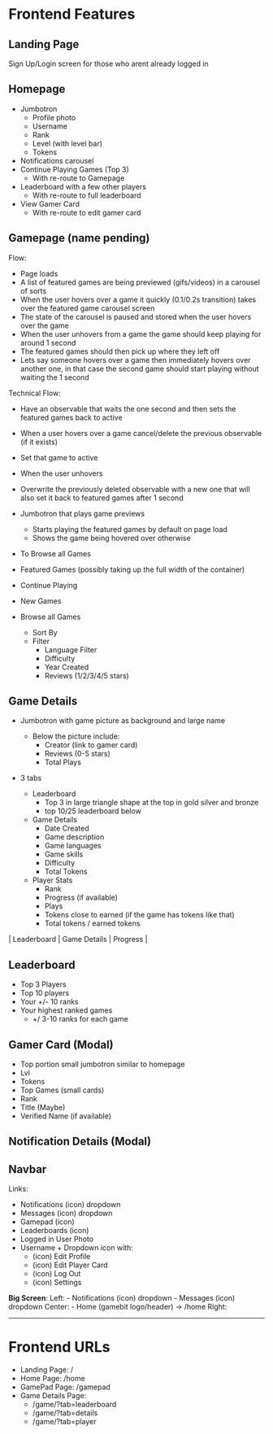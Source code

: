 # Frontend Features

## Landing Page

Sign Up/Login screen for those who arent already logged in

## Homepage

- Jumbotron
  - Profile photo
  - Username
  - Rank
  - Level (with level bar)
  - Tokens
- Notifications carousel
- Continue Playing Games (Top 3)
  - With re-route to Gamepage
- Leaderboard with a few other players
  - With re-route to full leaderboard
- View Gamer Card
  - With re-route to edit gamer card

## Gamepage (name pending)

Flow:

- Page loads
- A list of featured games are being previewed (gifs/videos) in a carousel of sorts
- When the user hovers over a game it quickly (0.1/0.2s transition) takes over the featured game carousel screen
- The state of the carousel is paused and stored when the user hovers over the game
- When the user unhovers from a game the game should keep playing for around 1 second
- The featured games should then pick up where they left off
- Lets say someone hovers over a game then immediately hovers over another one, in that case the second game should start playing without waiting the 1 second

Technical Flow:

- Have an observable that waits the one second and then sets the featured games back to active
- When a user hovers over a game cancel/delete the previous observable (if it exists)
- Set that game to active
- When the user unhovers
- Overwrite the previously deleted observable with a new one that will also set it back to featured games after 1 second

- Jumbotron that plays game previews
  - Starts playing the featured games by default on page load
  - Shows the game being hovered over otherwise
- To Browse all Games
- Featured Games (possibly taking up the full width of the container)
- Continue Playing
- New Games
- Browse all Games
  - Sort By
  - Filter
    - Language Filter
    - Difficulty
    - Year Created
    - Reviews (1/2/3/4/5 stars)

## Game Details

- Jumbotron with game picture as background and large name

  - Below the picture include:
    - Creator (link to gamer card)
    - Reviews (0-5 stars)
    - Total Plays

- 3 tabs
  - Leaderboard
    - Top 3 in large triangle shape at the top in gold silver and bronze
    - top 10/25 leaderboard below
  - Game Details
    - Date Created
    - Game description
    - Game languages
    - Game skills
    - Difficulty
    - Total Tokens
  - Player Stats
    - Rank
    - Progress (if available)
    - Plays
    - Tokens close to earned (if the game has tokens like that)
    - Total tokens / earned tokens

| Leaderboard | Game Details | Progress |

## Leaderboard

- Top 3 Players
- Top 10 players
- Your +/- 10 ranks
- Your highest ranked games
  - +/ 3-10 ranks for each game

## Gamer Card (Modal)

- Top portion small jumbotron similar to homepage
- Lvl
- Tokens
- Top Games (small cards)
- Rank
- Title (Maybe)
- Verified Name (if available)

## Notification Details (Modal)

## Navbar

Links:

- Notifications (icon) dropdown
- Messages (icon) dropdown
- Gamepad (icon)
- Leaderboards (icon)
- Logged in User Photo
- Username + Dropdown icon with:
  - (icon) Edit Profile
  - (icon) Edit Player Card
  - (icon) Log Out
  - (icon) Settings

**Big Screen**:
Left: - Notifications (icon) dropdown - Messages (icon) dropdown
Center: - Home (gamebit logo/header) -> /home
Right:

---

# Frontend URLs

- Landing Page: /
- Home Page: /home
- GamePad Page: /gamepad
- Game Details Page:
  - /game/<gameId>?tab=leaderboard
  - /game/<gameId>?tab=details
  - /game/<gameId>?tab=player
